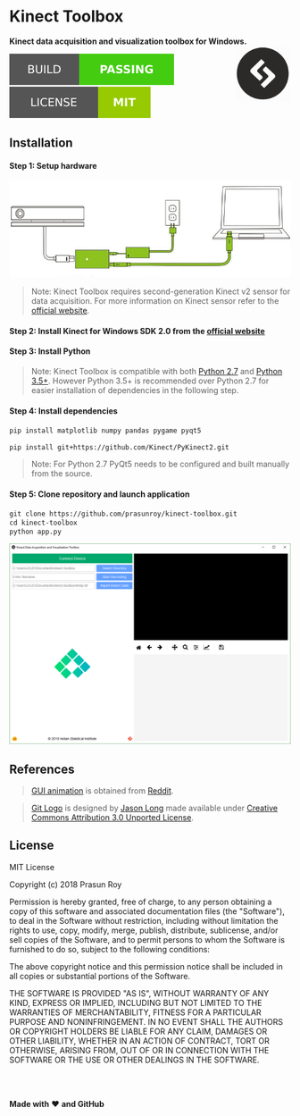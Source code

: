 # Kinect Toolbox
**Kinect data acquisition and visualization toolbox for Windows.**
<img align='right' height='100' src='https://github.com/prasunroy/kinect-toolbox/blob/master/assets/logo.png' />

![badge](https://github.com/prasunroy/kinect-toolbox/blob/master/assets/badge_1.svg)
![badge](https://github.com/prasunroy/kinect-toolbox/blob/master/assets/badge_2.svg)

## Installation
#### Step 1: Setup hardware
<p align='center'>
  <img src='https://github.com/prasunroy/kinect-toolbox/raw/master/assets/image_1.png' />
</p>

>Note: Kinect Toolbox requires second-generation Kinect v2 sensor for data acquisition. For more information on Kinect sensor refer to the [official website](https://developer.microsoft.com/en-us/windows/kinect).

#### Step 2: Install Kinect for Windows SDK 2.0 from the [official website](https://developer.microsoft.com/en-us/windows/kinect)
#### Step 3: Install Python

>Note: Kinect Toolbox is compatible with both [Python 2.7](https://www.python.org/downloads/windows) and [Python 3.5+](https://www.python.org/downloads/windows). However Python 3.5+ is recommended over Python 2.7 for easier installation of dependencies in the following step.

#### Step 4: Install dependencies
```
pip install matplotlib numpy pandas pygame pyqt5
```
```
pip install git+https://github.com/Kinect/PyKinect2.git
```

>Note: For Python 2.7 PyQt5 needs to be configured and built manually from the source.

#### Step 5: Clone repository and launch application
```
git clone https://github.com/prasunroy/kinect-toolbox.git
cd kinect-toolbox
python app.py
```
<p align='center'>
  <img src='https://github.com/prasunroy/kinect-toolbox/raw/master/assets/image_2.png' />
</p>

## References

>[GUI animation](https://github.com/prasunroy/kinect-toolbox/raw/master/assets/anim.gif) is obtained from [Reddit](https://i.redd.it/ounq1mw5kdxy.gif).

>[Git Logo](https://github.com/prasunroy/kinect-toolbox/raw/master/assets/button_repo.png) is designed by [Jason Long](https://github.com/jasonlong) made available under [Creative Commons Attribution 3.0 Unported License](https://creativecommons.org/licenses/by/3.0/deed.en).

## License
MIT License

Copyright (c) 2018 Prasun Roy

Permission is hereby granted, free of charge, to any person obtaining a copy of this software and associated documentation files (the "Software"), to deal in the Software without restriction, including without limitation the rights to use, copy, modify, merge, publish, distribute, sublicense, and/or sell copies of the Software, and to permit persons to whom the Software is furnished to do so, subject to the following conditions:

The above copyright notice and this permission notice shall be included in all copies or substantial portions of the Software.

THE SOFTWARE IS PROVIDED "AS IS", WITHOUT WARRANTY OF ANY KIND, EXPRESS OR IMPLIED, INCLUDING BUT NOT LIMITED TO THE WARRANTIES OF MERCHANTABILITY, FITNESS FOR A PARTICULAR PURPOSE AND NONINFRINGEMENT. IN NO EVENT SHALL THE AUTHORS OR COPYRIGHT HOLDERS BE LIABLE FOR ANY CLAIM, DAMAGES OR OTHER LIABILITY, WHETHER IN AN ACTION OF CONTRACT, TORT OR OTHERWISE, ARISING FROM, OUT OF OR IN CONNECTION WITH THE SOFTWARE OR THE USE OR OTHER DEALINGS IN THE SOFTWARE.

<br />
<br />

**Made with** :heart: **and GitHub**
